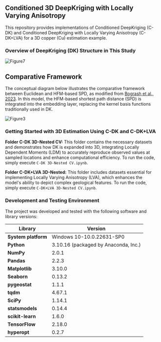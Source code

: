 ## Conditioned 3D DeepKriging with Locally Varying Anisotropy

This repository provides implementations of Conditioned DeepKriging (C-DK) and Conditioned DeepKriging with Locally Varying Anisotropy (C-DK+LVA) for a 3D copper (Cu) estimation example.

### Overview of DeepKriging (DK) Structure in This Study
![Figure7](https://github.com/user-attachments/assets/15386a99-327f-45c5-9869-e93e7632f673)

## Comparative Framework
The conceptual diagram below illustrates the comparative framework between Euclidean and HFM-based SPD, as modified from [Bogrash et al., 2023](https://www.earthdoc.org/content/papers/10.3997/2214-4609.202335075). In this model, the HFM-based shortest path distance (SPD) is integrated into the embedding layer, replacing the kernel basis functions traditionally used in DK. 

![Figure3](https://github.com/user-attachments/assets/b39c7a13-32ce-45d4-b516-6e0860a3d504)

### Getting Started with 3D Estimation Using C-DK and C-DK+LVA

**Folder C-DK 3D-Nested CV:** This folder contains the necessary datasets and demonstrates how DK is expanded into 3D, integrating Locally Dependent Moments (LDM) to accurately reproduce observed values at sampled locations and enhance computational efficiency. To run the code, simply execute `C-DK 3D-Nested CV.ipynb`.

**Folder C-DK+LVA 3D-Nested:** This folder includes datasets essential for implementing Locally Varying Anisotropy (LVA), which enhances the model's ability to depict complex geological features. To run the code, simply execute `C-DK+LVA 3D-Nested CV.ipynb`.

### Development and Testing Environment
The project was developed and tested with the following software and library versions:

| **Library**         | **Version** |
|---------------------|-------------|
| **System platform** | Windows 10-10.0.22631-SP0 |
| **Python**          | 3.10.16 (packaged by Anaconda, Inc.) |
| **NumPy**           | 2.0.1 |
| **Pandas**          | 2.2.3 |
| **Matplotlib**      | 3.10.0 |
| **Seaborn**         | 0.13.2 |
| **pygeostat**       | 1.1.1 |
| **tqdm**            | 4.67.1 |
| **SciPy**           | 1.14.1 |
| **statsmodels**     | 0.14.4 |
| **scikit-learn**    | 1.6.0 |
| **TensorFlow**      | 2.18.0 |
| **hyperopt**        | 0.2.7 |
